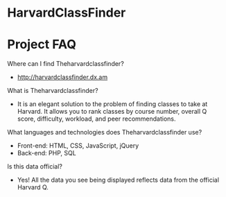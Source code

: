 HarvardClassFinder
==================

Project FAQ
===========
Where can I find Theharvardclassfinder?
- http://harvardclassfinder.dx.am

What is Theharvardclassfinder?
- It is an elegant solution to the problem of finding classes to take at
Harvard. It allows you to rank classes by course number, overall Q score,
difficulty, workload, and peer recommendations.

What languages and technologies does Theharvardclassfinder use?
- Front-end: HTML, CSS, JavaScript, jQuery
- Back-end: PHP, SQL

Is this data official?
- Yes! All the data you see being displayed reflects data from the official
Harvard Q.
